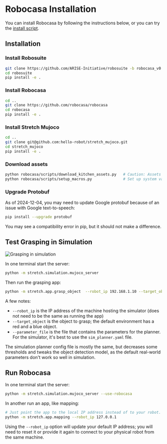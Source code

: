 # Robocasa Installation

You can install Robocasa by following the instructions below, or you can try the [install script](scripts/install_robocasa.sh).

## Installation

### Install Robosuite

```bash
git clone https://github.com/ARISE-Initiative/robosuite -b robocasa_v0.1
cd robosuite
pip install -e .
```

### Install Robocasa

```bash
cd ..
git clone https://github.com/robocasa/robocasa
cd robocasa
pip install -e .
```

### Install Stretch Mujoco

```bash
cd ..
git clone git@github.com:hello-robot/stretch_mujoco.git
cd stretch_mujoco
pip install -e .
```

### Download assets

```bash
python robocasa/scripts/download_kitchen_assets.py   # Caution: Assets to be downloaded are around 5GB.
python robocasa/scripts/setup_macros.py              # Set up system variables.
```

### Upgrade Protobuf

As of 2024-12-04, you may need to update Google protobuf because of an issue with Google text-to-speech:
```bash
pip install --upgrade protobuf
```

You may see a compatibility error in pip, but it should not make a difference.

## Test Grasping in Simulation

![Grasping in simulation](images/rerun_mujoco.png)

In one terminal start the server:

```bash
python -m stretch.simulation.mujoco_server
```

Then run the grasping app:

```bash
python -m stretch.app.grasp_object  --robot_ip 192.168.1.10 --target_object "red cylinder" --parameter_file=sim_planner.yam
```

A few notes:
  - `--robot_ip` is the IP address of the machine hosting the simulator (does not need to be the same as running the app)
  - `--target_object` is the object to grasp; the default environment has a red and a blue object.
  - `--parameter_file` is the file that contains the parameters for the planner. For the simulator, it's best to use the `sim_planner.yaml` file.

The simulation planner config file is mostly the same, but decreases some thresholds and tweaks the object detection model, as the default real-world parameters don't work so well in simulation.

## Run Robocasa

In one terminal start the server:

```bash
python -m stretch.simulation.mujoco_server --use-robocasa
```

In another run an app, like mapping:

```bash
# Just point the app to the local IP address instead of to your robot.
python -m stretch.app.mapping --robot_ip 127.0.0.1
```

Using the `--robot_ip` option will update your default IP address; you will need to reset it or provide it again to connect to your physical robot from the same machine.
